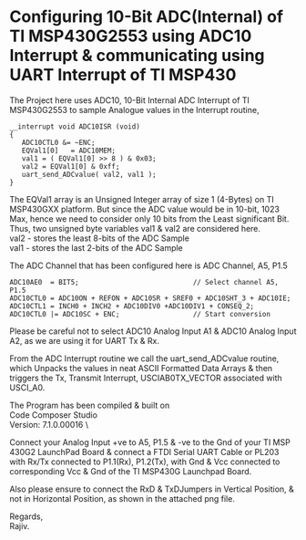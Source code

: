  
 # Configuring 10-Bit ADC(Internal) of TI MSP430G2553 using ADC10 Interrupt & communicating using UART Interrupt of TI MSP430
 
 The Project here uses ADC10, 10-Bit Internal ADC Interrupt of TI 
 MSP430G2553 to sample Analogue values in the Interrupt routine,
 ```
__interrupt void ADC10ISR (void)
{
 	ADC10CTL0 &= ~ENC;
	EQVal1[0]   = ADC10MEM;
	val1 = ( EQVal1[0] >> 8 ) & 0x03;
	val2 = EQVal1[0] & 0xff;
	uart_send_ADCvalue( val2, val1 );
}
```
The EQVal1 array is an Unsigned Integer array of size 1 (4-Bytes) on
TI MSP430GXX platform. But since the ADC value would be in 10-bit, 1023
Max, hence we need to consider only 10 bits from the Least significant 
Bit. Thus, two unsigned byte variables val1 & val2 are considered here. \
val2 - stores the least 8-bits of the ADC Sample \
val1 - stores the last 2-bits of the ADC Sample
    
The ADC Channel that has been configured here is ADC Channel, A5, P1.5
```
ADC10AE0  = BIT5;                            // Select channel A5, P1.5
ADC10CTL0 = ADC10ON + REFON + ADC10SR + SREF0 + ADC10SHT_3 + ADC10IE;
ADC10CTL1 = INCH0 + INCH2 + ADC10DIV0 +ADC10DIV1 + CONSEQ_2;
ADC10CTL0 |= ADC10SC + ENC;                  // Start conversion
```    
Please be careful not to select ADC10 Analog Input A1 & ADC10 Analog 
Input A2, as we are using it for UART Tx & Rx.
    
From the ADC Interrupt routine we call the uart_send_ADCvalue routine,
which Unpacks the values in neat ASCII Formatted Data Arrays & then 
triggers the Tx, Transmit Interrupt, USCIAB0TX_VECTOR associated with 
USCI_A0.
    
The Program has been compiled & built on \
Code Composer Studio \
Version: 7.1.0.00016 \
    
Connect your Analog Input +ve  to A5, P1.5 & -ve to the Gnd of your TI 
MSP 430G2 LaunchPad Board & connect a FTDI Serial UART Cable or PL203
with Rx/Tx connected to P1.1(Rx), P1.2(Tx), with Gnd & Vcc connected to
corresponding Vcc & Gnd of the TI MSP430G Launchpad Board.

Also please ensure to connect the RxD & TxDJumpers in Vertical Position,
& not in Horizontal Position, as shown in the attached png file.

Regards, \
Rajiv.
